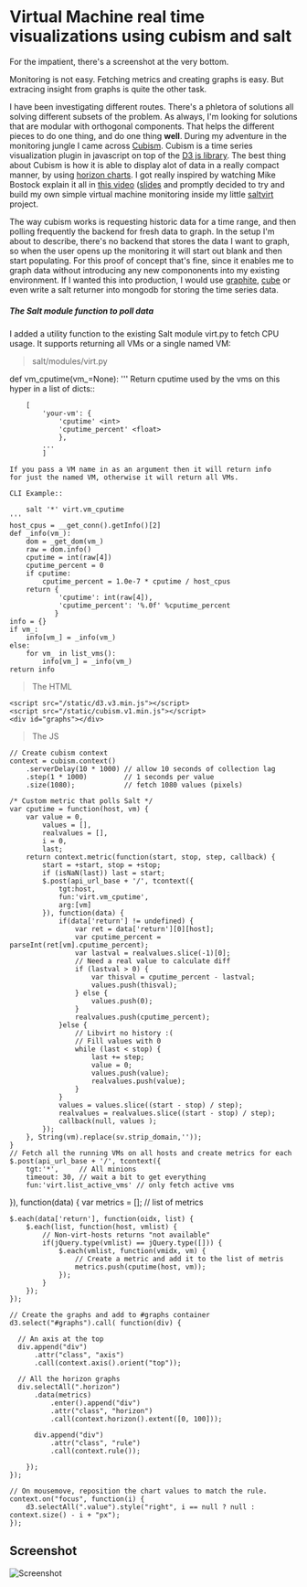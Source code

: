 # Virtual Machine real time visualizations using cubism and salt

For the impatient, there's a screenshot at the very bottom.

Monitoring is not easy. Fetching metrics and creating graphs is easy. But extracing insight from graphs is quite the other task.

I have been investigating different routes. There's a phletora of solutions all solving different subsets of the problem. As always, I'm looking for solutions that are modular with orthogonal components. That helps the different pieces to do one thing, and do one thing **well**. During my adventure in the monitoring jungle I came across [Cubism](http://square.github.com/cubism/). Cubism is a time series visualization plugin in javascript on top of the [D3 js library](http://d3js.org/). The best thing about Cubism is how it is able to display alot of data in a really compact manner, by using [horizon charts](http://vis.berkeley.edu/papers/horizon/). 
I got really inspired by watching Mike Bostock explain it all in [this video](http://vimeo.com/42176902) ([slides](http://bost.ocks.org/mike/cubism/intro/) and promptly decided to try and build my own simple virtual machine monitoring inside my little [saltvirt](/saltvirt) project.

The way cubism works is requesting historic data for a time range, and then polling frequently the backend for fresh data to graph. In the setup I'm about to describe, there's no backend that stores the data I want to graph, so when  the user opens up the monitoring it will start out blank and then start populating. For this proof of concept that's fine, since it enables me to graph data without introducing any new compononents into my existing environment. If I wanted this into production, I would use [graphite](http://graphite.wikidot.com/), [cube](https://github.com/square/cube/wiki) or even write a salt returner into mongodb for storing the time series data.

##### The Salt module function to poll data

I added a utility function to the existing Salt module virt.py to fetch CPU usage. It supports returning all VMs or a single named VM:

> salt/modules/virt.py

   def vm_cputime(vm_=None):
    '''
    Return cputime used by the vms on this hyper in a
    list of dicts::

        [
            'your-vm': {
                'cputime' <int>
                'cputime_percent' <float>
                },
            ...
            ]

    If you pass a VM name in as an argument then it will return info
    for just the named VM, otherwise it will return all VMs.

    CLI Example::

        salt '*' virt.vm_cputime
    '''
    host_cpus = __get_conn().getInfo()[2]
    def _info(vm_):
        dom = _get_dom(vm_)
        raw = dom.info()
        cputime = int(raw[4])
        cputime_percent = 0
        if cputime:
            cputime_percent = 1.0e-7 * cputime / host_cpus
        return {
                'cputime': int(raw[4]),
                'cputime_percent': '%.0f' %cputime_percent
               }
    info = {}
    if vm_:
        info[vm_] = _info(vm_)
    else:
        for vm_ in list_vms():
            info[vm_] = _info(vm_)
    return info 


> The HTML

    <script src="/static/d3.v3.min.js"></script>
    <script src="/static/cubism.v1.min.js"></script>
    <div id="graphs"></div>

> The JS

    // Create cubism context
    context = cubism.context()
        .serverDelay(10 * 1000) // allow 10 seconds of collection lag
        .step(1 * 1000)         // 1 seconds per value
        .size(1080);            // fetch 1080 values (pixels)

    /* Custom metric that polls Salt */
    var cputime = function(host, vm) {
        var value = 0,
            values = [],
            realvalues = [],
            i = 0,
            last;
        return context.metric(function(start, stop, step, callback) {
            start = +start, stop = +stop;
            if (isNaN(last)) last = start;
            $.post(api_url_base + '/', tcontext({
                tgt:host,
                fun:'virt.vm_cputime',
                arg:[vm]
            }), function(data) {
                if(data['return'] != undefined) {
                    var ret = data['return'][0][host];
                    var cputime_percent = parseInt(ret[vm].cputime_percent);
                    var lastval = realvalues.slice(-1)[0];
                    // Need a real value to calculate diff
                    if (lastval > 0) {
                        var thisval = cputime_percent - lastval;
                        values.push(thisval);
                    } else {
                        values.push(0);
                    }
                    realvalues.push(cputime_percent);
                }else {
                    // Libvirt no history :(
                    // Fill values with 0
                    while (last < stop) {
                        last += step;
                        value = 0;
                        values.push(value);
                        realvalues.push(value);
                    }
                }
                values = values.slice((start - stop) / step);
                realvalues = realvalues.slice((start - stop) / step);
                callback(null, values );
            });
        }, String(vm).replace(sv.strip_domain,''));
    }
    // Fetch all the running VMs on all hosts and create metrics for each
    $.post(api_url_base + '/', tcontext({
        tgt:'*',     // All minions
        timeout: 30, // wait a bit to get everything
        fun:'virt.list_active_vms' // only fetch active vms
}), function(data) {
    var metrics = []; // list of metrics

    $.each(data['return'], function(oidx, list) {
        $.each(list, function(host, vmlist) {
            // Non-virt-hosts returns "not available"
            if(jQuery.type(vmlist) == jQuery.type([])) {
                $.each(vmlist, function(vmidx, vm) {
                    // Create a metric and add it to the list of metris
                    metrics.push(cputime(host, vm));
                });
            }
        });
    });

    // Create the graphs and add to #graphs container
    d3.select("#graphs").call( function(div) {

      // An axis at the top
      div.append("div")
          .attr("class", "axis")
          .call(context.axis().orient("top"));

      // All the horizon graphs
      div.selectAll(".horizon")
          .data(metrics)
              .enter().append("div")
              .attr("class", "horizon")
              .call(context.horizon().extent([0, 100]));

          div.append("div")
              .attr("class", "rule")
              .call(context.rule());

        });
    });

    // On mousemove, reposition the chart values to match the rule.
    context.on("focus", function(i) {
        d3.selectAll(".value").style("right", i == null ? null : context.size() - i + "px");
    });


## Screenshot
    
![Screenshot](http://hveem.no/ss/salt-virt-cpu-monitor.png)
